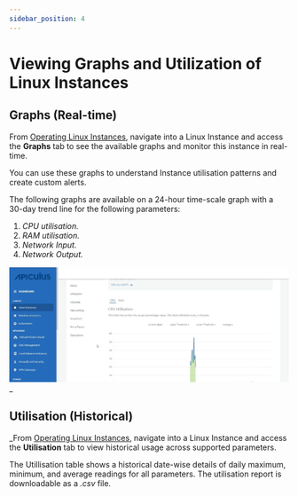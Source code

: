 ```yaml
---
sidebar_position: 4
---
```

# Viewing Graphs and Utilization of Linux Instances

## Graphs (Real-time)

From [Operating Linux Instances](https://docs.apiculus.com/hc/en-in/articles/12794520211357), navigate into a Linux Instance and access the **Graphs** tab to see the available graphs and monitor this instance in real-time.

You can use these graphs to understand Instance utilisation patterns and create custom alerts.

The following graphs are available on a 24-hour time-scale graph with a 30-day trend line for the following parameters:

1. _CPU utilisation._
2. _RAM utilisation._
3. _Network Input._
4. _Network Output._

![Viewing Graphs and Utilization of Linux Instances](img/ViewingGraphs.png)_

## Utilisation (Historical)

_From [Operating Linux Instances](https://docs.apiculus.com/hc/en-in/articles/12794520211357), navigate into a Linux Instance and access the **Utilisation** tab to view historical usage across supported parameters.  

The Utillisation table shows a historical date-wise details of daily maximum, minimum, and average readings for all parameters. The utilisation report is downloadable as a _.csv_ file. 